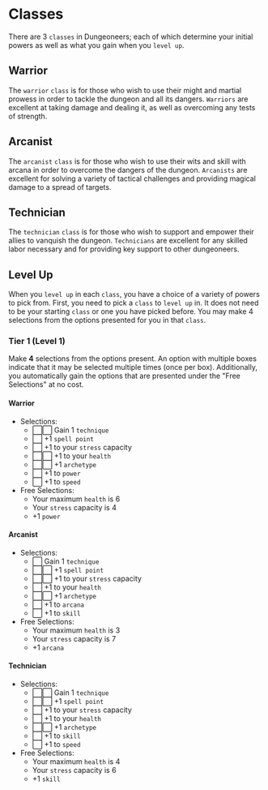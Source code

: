 # Classes

There are 3 `classes` in Dungeoneers; each of which determine your initial powers as well as what you gain when you `level up`.

## Warrior

The `warrior` `class` is for those who wish to use their might and martial prowess in order to tackle the dungeon and all its dangers. `Warriors` are excellent at taking damage and dealing it, as well as overcoming any tests of strength.

## Arcanist

The `arcanist` `class` is for those who wish to use their wits and skill with arcana in order to overcome the dangers of the dungeon. `Arcanists` are excellent for solving a variety of tactical challenges and providing magical damage to a spread of targets.

## Technician

The `technician` `class` is for those who wish to support and empower their allies to vanquish the dungeon. `Technicians` are excellent for any skilled labor necessary and for providing key support to other dungeoneers.

## Level Up

When you `level up` in each `class`, you have a choice of a variety of powers to pick from. First, you need to pick a `class` to `level up` in. It does not need to be your starting `class` or one you have picked before. You may make 4 selections from the options presented for you in that `class`.

### Tier 1 (Level 1)

Make **4** selections from the options present. An option with multiple boxes indicate that it may be selected multiple times (once per box). Additionally, you automatically gain the options that are presented under the "Free Selections" at no cost.

#### Warrior

-   Selections:
    -   ⬜️⬜️ Gain 1 `technique`
    -   ⬜️ +1 `spell point`
    -   ⬜️ +1 to your `stress` capacity
    -   ⬜️⬜️ +1 to your `health`
    -   ⬜️⬜️ +1 `archetype`
    -   ⬜️ +1 to `power`
    -   ⬜️ +1 to `speed`
-   Free Selections:
    -   Your maximum `health` is 6
    -   Your `stress` capacity is 4
    -   +1 `power`

#### Arcanist

-   Selections:
    -   ⬜️ Gain 1 `technique`
    -   ⬜️⬜️ +1 `spell point`
    -   ⬜️⬜️ +1 to your `stress` capacity
    -   ⬜️ +1 to your `health`
    -   ⬜️⬜️ +1 `archetype`
    -   ⬜️ +1 to `arcana`
    -   ⬜️ +1 to `skill`
-   Free Selections:
    -   Your maximum `health` is 3
    -   Your `stress` capacity is 7
    -   +1 `arcana`

#### Technician

-   Selections:
    -   ⬜️⬜️ Gain 1 `technique`
    -   ⬜️⬜️ +1 `spell point`
    -   ⬜️ +1 to your `stress` capacity
    -   ⬜️ +1 to your `health`
    -   ⬜️⬜️ +1 `archetype`
    -   ⬜️ +1 to `skill`
    -   ⬜️ +1 to `speed`
-   Free Selections:
    -   Your maximum `health` is 4
    -   Your `stress` capacity is 6
    -   +1 `skill`
